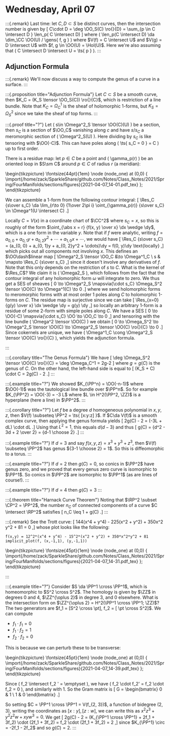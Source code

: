 # Wednesday, April 07


:::{.remark}
Last time: let $C, D \subset S$ be distinct curves, then the intersection number is given by 
\[
C\cdot D = \deg \OO_S(C) \ro{}{D} = \sum_{p \in C \intersect D } \len_p( C \intersect D)
\]
where \( \len_p(C \intersect D) \da \dim_\CC \OO(U) / \gens{ f, g }   \) where $V(f) = C \intersect U$ and $V(g) = D \intersect U$ with $f, g \in \OO(U) = \Hol(U)$.
Here we're also assuming that \( C \intersect D \intersect U = \ts{ p } \).
:::

## Adjunction Formula


:::{.remark}
We'll now discuss a way to compute the genus of a curve in a surface.
:::

:::{.proposition title="Adjunction Formula"}
Let $C \subset S$ be a smooth curve, then $K_C = (K_S \tensor \OO_S(C)) \ro{}{C}$, which is restriction of a line bundle.
Note that $K_C = \Omega^1_C$ is the sheaf of holomorphic 1-forms, but $K_S = \Omega^2_S$ since we take the sheaf of top forms.
:::


:::{.proof title="?"}
Let \( s\in \Omega^2_S \tensor \OO(C)(U) \) be a section, then $s_C$ is a section of $\OO_C$ vanishing along $c$ and have $s/s_C$ a meromorphic section of \( \Omega^2_S(U) \).
Here dividing by $s_C$ is like tensoring with $\OO(-C)$.
This can have poles along \( \ts{ s_C = 0 } = C \) up to first order.

There is a residue map: let $p\in C$ be a point and \( \gamma_p(r) \) be an oriented loop in $S\sm C$ around $p\in C$ of radius $r$ (a meridian):

\begin{tikzpicture}
\fontsize{44pt}{1em} 
\node (node_one) at (0,0) { \import{/home/zack/SparkleShare/github.com/Notes/Class_Notes/2021/Spring/FourManifolds/sections/figures}{2021-04-07_14-01.pdf_tex} };
\end{tikzpicture}

We can assemble a 1-form from the following contour integral:
\[
\Res_C {s\over s_C} \da \lim_{r\to 0} {1\over 2\pi i} \oint_{\gamma_p(r)} {s\over s_C} \in \Omega^1(U \intersect C)
.\]

Locally $C = V(x)$ in a coordinate chart of $\CC^2$ where $s_C = x$, so this is roughly of the form $\oint_{\abs x = r} {f(x, y) \over x} \dx \wedge \dy$, which is a one form in the variable $y$.
Note that if $f$ were analytic, writing $f = a_{0,0} + a_{0, 1} y + a_{0, 2} y^2 + \cdots + a_{1, 0}x + \cdots$, we would have
\[
\Res_C {s\over s_C} = (a_{0, 0} + a_{0, 1}y + a_{0, 2}y^2 + \cdots)\dy = f(0, y)\dy \text{locally}
,\]
which picks out all components not involving $x$.
This defines an $\OO\dash$linear map
\[
\Omega^2_S \tensor \OO_C &\to \Omega^1_C \\
s & \mapsto \Res_C {s\over s_C}
,\]
since it doesn't involve any derivatives of $f$.
Note that this only depends on the restriction of $s$ to $C$.
What is the kernel of $\Res_C$?
We claim it is \( \Omega2_S \), which follows from the fact that the contour integral of any holomorphic form $\omega$ will integrate to zero.
We thus get a SES of sheaves
\[
0 \to \Omega^2_S \mapsvia{\cdot s_C} \Omega_S^2 \tensor \OO(C) \to \Omega^1(C) \to 0
.\]
where we send holomorphic forms to meromorphic forms with at most order 1 poles along $C$ to holomorphic 1-forms on $C$.
The residue map is surjective since we can take
\[
\Res_{x=0} {g(y) \over x} \dx \wedge \dy = g(y) \dy
,\]
so locally an arbitrary 1-form is a residue of some 2-form with simple poles along $C$.
We have a SES
\[
0 \to \OO(-C) \mapsvia{\cdot s_C} \OO \to \OO_C \to 0 
,\]
and tensoring with the line bundle \( \Omega^2 \tensor \OO(C) \) we obtain
\[
0 \to \Omega_S^2 \to \Omega^2_S \tensor \OO(C) \to \Omega^2_S \tensor \OO(C) \ro{}{C} \to 0
.\]
Since cokernels are unique, we have \( \Omega^1_C \cong \Omega^2_S \tensor \OO(C) \ro{}{C} \), which yields the adjunction formula.


:::



:::{.corollary title="The Genus Formula"}
We have
\[
\deg \Omega_S^2 \tensor \OO(C) \ro{}{C} = \deg \Omega_C^1 = 2g-2
\]
where $g = g(C)$ is the genus of $C$.
On the other hand, the left-hand side is equal to
\[
(K_S + C) \cdot C = 2g(C) - 2
.\]
:::


:::{.example title="?"}
We showed $K_{\PP^n} = \OO(-n-1)$ where $\OO(-1)$ was the tautological line bundle over $\PP^n$.
So for example $K_{\PP^2} = \OO(-3) = -3 L$ where $L \in H^2(\PP^2, \ZZ)$ is a hyperplane (here a line) in $\PP^2$.
:::


:::{.corollary title="?"}
Let $f$ be a degree $d$ homogeneous polynomial in $x,y,z$, then $V(f) \subseteq \PP^2 = \ts{ [x:y:z] }$. 
If $C\da V(f)$ is a smooth complex curve, then applying the genus formula yields
\[
2g(C) - 2 = (-3L + dL) \cdot dL
.\]
Using that $L^2 = 1$, this equals $d(d-3)$ and thus 
\[
g(C) = {d^2 - 3d + 2 \over 2} = {d-1 \choose 2}
.\]
:::


:::{.example title="?"}
If $d=3$ and say $f(x,y,z) = x^3 + y^3 + z^3$, then $V(f) \subseteq \PP^2$ has genus ${3-1 \choose 2} = 1$.
So this is diffeomorphic to a torus.
:::


:::{.example title="?"}
If $d=2$ then $g(C) = 0$, so conics in $\PP^2$ have genus zero, and we proved that every genus zero curve is isomorphic to $\PP^1$.
So conics in $\PP^2$ are isomorphic to $\PP^1$ (as are lines of course!).
:::


:::{.example title="?"}
If $d=4$ then $g(C) = 3$
:::


:::{.theorem title="Harnack Curve Theorem"}
Noting that $\RP^2 \subset \CP^2 = \PP^2$, the number $n_C$ of connected components of a curve $C \intersect \RP^2$ satisfies 
\[
n_C \leq 1 + g(C)
.\]
:::

:::{.remark}
See the Trott curve:
\[
144(x^4 + y^4) - 225(x^2 + y^2) + 350x^2 y^2 + 81 = 0
,\]
whose plot looks like the following:

```sage
f(x,y) = 12^2*(x^4 + y^4) - 15^2*(x^2 + y^2) + 350*x^2*y^2 + 81
implicit_plot(f, (x,-1,1), (y,-1,1))
```

\begin{tikzpicture}
\fontsize{45pt}{1em} 
\node (node_one) at (0,0) { \import{/home/zack/SparkleShare/github.com/Notes/Class_Notes/2021/Spring/FourManifolds/sections/figures}{2021-04-07_14-31.pdf_tex} };
\end{tikzpicture}


:::

:::{.example title="?"}
Consider $S \da \PP^1 \cross \PP^1$, which is homeomorphic to $S^2 \cross S^2$.
The homology is given by $\ZZ$ in degrees 0 and 4, $\ZZ^{\oplus 2}$ in degree 3, and 0 elsewhere.
What is the intersection form on $\ZZ^{\oplus 2} = H^2(\PP^1 \cross \PP^1; \ZZ)$?
The two generators are $f_1 = [S^2 \cross \pt], f_2 = [ \pt \cross S^2]$.
We can compute

- $f_1 \cdot f_1 = 0$
- $f_1 \cdot f_2 = 1$
- $f_2 \cdot f_2 = 0$

This is because we can perturb these to be transverse:

\begin{tikzpicture}
\fontsize{45pt}{1em} 
\node (node_one) at (0,0) { \import{/home/zack/SparkleShare/github.com/Notes/Class_Notes/2021/Spring/FourManifolds/sections/figures}{2021-04-07_14-39.pdf_tex} };
\end{tikzpicture}

Since \( f_2 \intersect f_2 ' = \emptyset \), we have \( f_2 \cdot f_2' = f_2 \cdot f_2 = 0 \), and similarly with 1.
So the Gram matrix is 
\[
G = 
\begin{bmatrix}
0 & 1 
\\
1 & 0
\end{bmatrix}
.\]

So setting $C = \PP^1 \cross \PP^1 = V(f_{2, 3})$, a function of bidegree $(2, 3)$, writing the coordinates as $[x: y], [z: w]$, we can write this as $x^2 z^3 + y^2 z^2 w + xy w^3 = 0$.
We get 
\[
2g(C) - 2 = (K_{\PP^1 \cross \PP^1} + 2f_1 + 3f_2) \cdot (2f_1 + 3f_2) = f_2 \cdot (2f_1 + 3f_2) = 2
,\]
since $K_{\PP^1} \circ = -2f_1 - 2f_2$
and so $g(C) = 2$.
:::


























